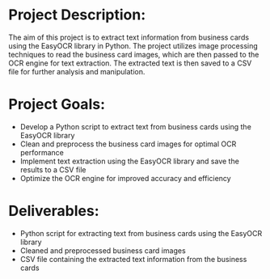 <h1>Project Description:</h1>

The aim of this project is to extract text information from business cards using the EasyOCR library in Python. The project utilizes image processing techniques to read the business card images, which are then passed to the OCR engine for text extraction. The extracted text is then saved to a CSV file for further analysis and manipulation.

<h1>Project Goals:</h1>

- Develop a Python script to extract text from business cards using the EasyOCR library
- Clean and preprocess the business card images for optimal OCR performance
- Implement text extraction using the EasyOCR library and save the results to a CSV file
- Optimize the OCR engine for improved accuracy and efficiency 

<h1>Deliverables:</h1> 

- Python script for extracting text from business cards using the EasyOCR library
- Cleaned and preprocessed business card images
- CSV file containing the extracted text information from the business cards
